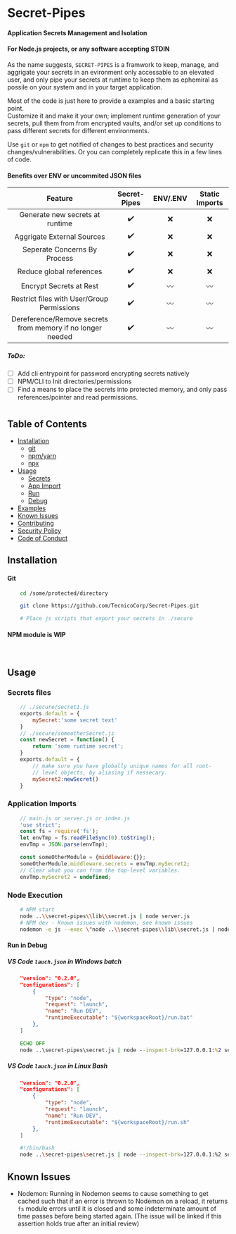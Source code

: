 # Secret-Pipes
#### Application Secrets Management and Isolation
#### For Node.js projects, or any software accepting STDIN


As the name suggests,  `SECRET-PIPES` is a framwork to keep, manage, and aggrigate your secrets in an evironment only accessable to an elevated user, and only pipe your secrets at runtime to keep them as ephemiral as possile on your system and in your target application.

Most of the code is just here to provide a examples and a basic starting point. <br /> Customize it and make it your own; implement runtime generation of your secrets, pull them from from encrypted vaults, and/or set up conditions to pass different secrets for different environments.

Use `git` or `npm` to get notified of changes to best practices and security changes/vulnerabilities. Or you can completely replicate this in a few lines of code.

#### Benefits over ENV or uncommited JSON files

| Feature  | Secret-Pipes | ENV/.ENV | Static Imports |
| :-------: | :-------: | :-------: | :-------: |
| Generate new secrets at runtime | :heavy_check_mark: | :x: | :x: |
| Aggrigate External Sources | :heavy_check_mark: | :x: | :x: |
| Seperate Concerns By Process | :heavy_check_mark: | :x: | :x: |
| Reduce global references | :heavy_check_mark: | :x: | :x: |
| Encrypt Secrets at Rest  | :heavy_check_mark: | :wavy_dash: | :wavy_dash: |
| Restrict files with User/Group Permissions | :heavy_check_mark: | :wavy_dash: | :wavy_dash: |
| Dereference/Remove secrets from memory if no longer needed | :heavy_check_mark: | :wavy_dash: | :wavy_dash: |

##### ToDo:
- [ ] Add cli entrypoint for password encrypting secrets natively
- [ ] NPM/CLI to Init directories/permissions
- [ ] Find a means to place the secrets into protected memory, and only pass references/pointer and read permissions.

#

## Table of Contents

- [Installation](#Installation)
	- [git](#Git)
	- [npm/yarn](#NPM%20module%20is%20WIP)
	- [npx](#NPM%20module%20is%20WIP)
- [Usage](#Usage)
	- [Secrets](#Secrets%20Files)
	- [App Import](#Application%20Imports)
	- [Run](#Node%20Execution)
	- [Debug](#Run%20in%20Debug)
- [Examples](/docs/Examples.md)
- [Known Issues](#Known%20Issues)
- [Contributing](/docs/CONTRIBUTING.md)
- [Security Policy](/docs/SECURITY.md)
- [Code of Conduct](/docs/CODE_OF_CONDUCT.md)

## Installation
#### Git
```bash
	cd /some/protected/directory

	git clone https://github.com/TecnicoCorp/Secret-Pipes.git

	# Place js scripts that export your secrets in ./secure
```
#### NPM module is WIP
<br />

## Usage

### Secrets files
```js
	// ./secure/secret1.js
	exports.default = {
		mySecret:'some secret text'
	}
	// ./secure/someotherSecret.js
	const newSecret = function() {
		return 'some runtime secret';
	}
	exports.default = {
		// make sure you have globally unique names for all root-
		// level objects, by aliasing if nessecary. 
		mySecret2:newSecret()
	}
```

### Application Imports
```js
	// main.js or server.js or index.js
	'use strict';
	const fs = require('fs');
	let envTmp = fs.readFileSync(0).toString();
	envTmp = JSON.parse(envTmp);

	const someOtherModule = {middleware:{}};
	someOtherModule.middleware.secrets = envTmp.mySecret2;
	// Clear what you can from the top-level variables.
	envTmp.mySecret2 = undefined;
```

### Node Execution
```bash
	# NPM start
	node ..\\secret-pipes\\lib\\secret.js | node server.js
	# NPM dev - Known issues with nodemon, see known issues
	nodemon -e js --exec \"node ..\\secret-pipes\\lib\\secret.js | node server.js\"
```
#### Run in Debug
##### VS Code `lauch.json` in Windows batch
```json
	"version": "0.2.0",
	"configurations": [
		{
			"type": "node",
			"request": "launch",
			"name": "Run DEV",
			"runtimeExecutable": "${workspaceRoot}/run.bat"
		},
	]
```
```bat
	ECHO OFF
	node ..\secret-pipes\secret.js | node --inspect-brk=127.0.0.1:%2 server.js
```
##### VS Code `lauch.json` in Linux Bash


```json
	"version": "0.2.0",
	"configurations": [
		{
			"type": "node",
			"request": "launch",
			"name": "Run DEV",
			"runtimeExecutable": "${workspaceRoot}/run.sh"
		},
	]
```
```sh
	#!/bin/bash
	node ..\secret-pipes\secret.js | node --inspect-brk=127.0.0.1:%2 server.js
```

## Known Issues
 - Nodemon:
 Running in Nodemon seems to cause something to get cached such that if an error is thrown to Nodemon on a reload, it returns `fs` module errors until it is closed and some indeterminate amount of time passes before being started again. (The issue will be linked if this assertion holds true after an initial review)